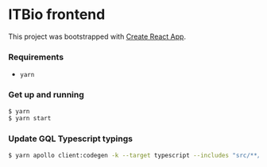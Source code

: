 # ITBio frontend

This project was bootstrapped with [Create React App](https://github.com/facebookincubator/create-react-app).

### Requirements

- `yarn`

### Get up and running

```sh
$ yarn
$ yarn start
```

### Update GQL Typescript typings

```sh
$ yarn apollo client:codegen -k --target typescript --includes "src/**/*.{js,ts,tsx}" --endpoint http://localhost:8080/graphql --header 'Authorization: Bearer token_here'
```
